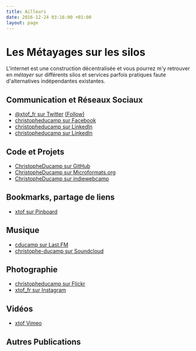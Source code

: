 ```yaml
---
title: Ailleurs
date: 2016-12-24 03:16:00 +01:00
layout: page
---
```


# Les Métayages sur les silos 

L'internet est une construction décentralisée et vous pourrez m'y retrouver en *métayer* sur différents silos et services parfois pratiques faute d'alternatives indépendantes existantes. 

## Communication et Réseaux Sociaux 

* <a rel="me" href="https://twitter.com/xtof_fr">@xtof_fr sur Twitter</a> <a class="twitter-follow-button" href="https://twitter.com/xtof_fr" data-show-count="false" data-show-screen-name="false">(Follow)</a>
* <a rel="me" href="https://facebook.com/christopheducamp">christopheducamp sur Facebook</a>
* <a rel="me" href="https://linkedin.com/in/christopheducamp">christopheducamp sur LinkedIn</a>
* <a rel="me" href="https://linkedin.com/in/christopheducamp">christopheducamp sur LinkedIn</a> 

## Code et Projets

* <a rel="me" href="https://github.com/christopheducamp">ChristopheDucamp sur GitHub</a>
* <a rel="me" href="http://microformats.org/wiki/User:ChristopheDucamp">ChristopheDucamp sur Microformats.org</a>
* <a rel="me" href="http://indiewebcamp.com/User:ChristopheDucamp">ChristopheDucamp sur indiewebcamp</a>

## Bookmarks, partage de liens

* <a rel="me" href="http://pinboard.in/u:xtof">xtof sur Pinboard</a>

## Musique

* <a rel="me" href="http://last.fm/users/cducamp">cducamp sur Last.FM</a>
* <a rel="me" href="http://soundcloud.com/christophe-ducamp">christophe-ducamp sur Soundcloud</a>

## Photographie 

* <a rel="me" href="http://flickr.com/photos/christopheducamp">christopheducamp sur Flickr</a>
* <a rel="me" href="http://instagram.com/xtof_fr">xtof_fr sur Instagram</a>

## Vidéos

* <a rel="me" href="https://vimeo.com/xtof">xtof Vimeo</a>

## Autres Publications
